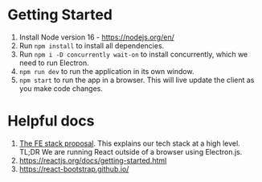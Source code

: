 # Getting Started 
1. Install Node version 16 - https://nodejs.org/en/
2. Run `npm install` to install all dependencies.
3. Run `npm i -D concurrently wait-on` to install concurrently, which we need to run Electron.
4. `npm run dev` to run the application in its own window.
5. `npm start` to run the app in a browser. This will live update the client as you make code changes.

# Helpful docs 
1. [The FE stack proposal](https://app.nuclino.com/Canacompost-Systems/Canacompost/FE-Language-Framework-Selection-e9c76f00-9733-42a9-8ea6-5b0667d21f5e). This explains our tech stack at a high level. TL;DR We are running React outside of a browser using Electron.js.
2. https://reactjs.org/docs/getting-started.html
3. https://react-bootstrap.github.io/